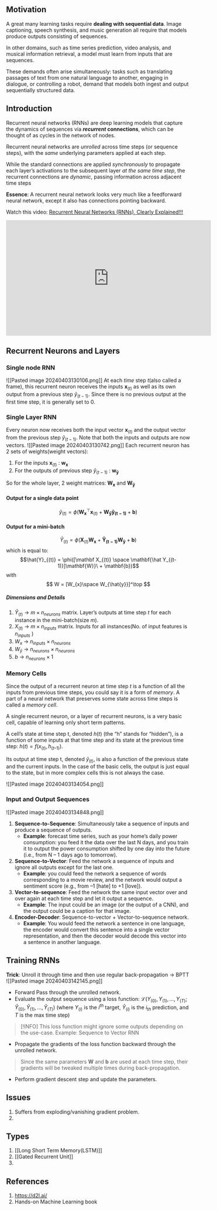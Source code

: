 ## Motivation
A great many learning tasks require **dealing with sequential data**. Image captioning, speech synthesis, and music generation all require that models produce outputs consisting of sequences.

In other domains, such as time series prediction, video analysis, and musical information retrieval, a model must learn from inputs that are sequences. 

These demands often arise simultaneously: tasks such as translating passages of text from one natural language to another, engaging in dialogue, or controlling a robot, demand that models both ingest and output sequentially structured data.

## Introduction
Recurrent neural networks (RNNs) are deep learning models that capture the dynamics of sequences via **_recurrent_ connections**, which can be thought of as cycles in the network of nodes.

Recurrent neural networks are _unrolled_ across time steps (or sequence steps), with the _same_ underlying parameters applied at each step.

While the standard connections are applied _synchronously_ to propagate each layer’s activations to the subsequent layer _at the same time step_, the recurrent connections are _dynamic_, passing information across adjacent time steps

**Essence**: A recurrent neural network looks very much like a feedforward neural network, except it also has connections pointing backward.

Watch this video: [Recurrent Neural Networks (RNNs), Clearly Explained!!!](https://youtu.be/AsNTP8Kwu80?si=Ork-tMCdpzQ2_Sm5)

<iframe width="560" height="315" src="https://www.youtube.com/embed/AsNTP8Kwu80?si=FZbNjjDKjHhXMuQX" title="YouTube video player" frameborder="0" allow="accelerometer; autoplay; clipboard-write; encrypted-media; gyroscope; picture-in-picture; web-share" allowfullscreen></iframe>

## Recurrent Neurons and Layers

### Single node RNN

![[Pasted image 20240403130106.png]]
At each *time* step $t$(also called a frame), this recurrent neuron receives the inputs $\mathbf x_{(t)}$ as well as its own output from a previous step $\hat y_{(t-1)}$. Since there is no previous output at the first time step, it is generally set to 0.

### Single Layer RNN

Every neuron now receives both the input vector $\mathbf x_{(t)}$ and the output vector from the previous step $\hat y_{(t-1)}$. Note that both the inputs and outputs are now vectors. 
![[Pasted image 20240403130742.png]]
Each recurrent neuron has 2 sets of weights(weight vectors): 
1. For the inputs $\mathbf x_{(t)}$ : $\mathbf{w_{x}}$
2. For the outputs of previous step $\hat y_{(t-1)}$ : $\mathbf{w_{\hat y}}$

So for the whole layer, 2 weight matrices: $\mathbf{W_{x}}$ and $\mathbf{W_{\hat y}}$

#### Output for a single data point
$$
\hat{y}_{(t)} = \phi(\mathbf{W_{x}}^\top \mathbf x_{(t)} + \mathbf{W_{\hat y}}\mathbf{\hat y_{(t-1)}} + \mathbf{b}) 
$$

#### Output for a mini-batch
$$
\hat{Y}_{(t)} = \phi(\mathbf X_{(t)}\mathbf{W_{x}}  + \mathbf{\hat Y_{(t-1)}}\mathbf{W_{\hat y}} + \mathbf{b}) 
$$
which is equal to:
$$\hat{Y}_{(t)} = \phi([\mathbf X_{(t)} \space \mathbf{\hat Y_{(t-1)}]\mathbf{W}}\ + \mathbf{b})$$ with
$$ W = [W_{x}\space W_{\hat{y}}]^\top $$
##### Dimensions and Details
1. $\hat{Y}_{(t)}$ → $m \times n_{neurons}$ matrix. Layer’s outputs at time step $t$ for each instance in the mini-batch(size $m$).
2. $X_{(t)}$ → $m \times n_{inputs}$ matrix. Inputs for all instances(No. of input features is $n_{inputs}$ )
3. $W_{x}$ → $n_{inputs} \times n_{neurons}$
4. $W_{\hat{y}}$ → $n_{neurons} \times n_{neurons}$
5. $b$ → $n_{neurons} \times 1$ 

### Memory Cells
Since the output of a recurrent neuron at time step $t$ is a function of all the inputs from previous time steps, you could say it is a form of *memory*. A part of a neural network that preserves some state across time steps is called a *memory cell*. 

A single recurrent neuron, or a layer of recurrent neurons, is a very basic cell, capable of learning only short term patterns. 

A cell’s state at time step t, denoted $h_{}(t)$ (the “h” stands for “hidden”), is a function of some inputs at that time step and its state at the previous time step: $h_{}(t) = f(x_{(t)}, h_{(t–1)})$. 

Its output at time step t, denoted $\hat{y}_{(t)}$, is also a function of the previous state and the current inputs. In the case of the basic cells, the output is just equal to the state, but in more complex cells this is not always the case.

![[Pasted image 20240403134054.png]]
### Input and Output Sequences

![[Pasted image 20240403134848.png]]
1. **Sequence-to-Sequence**: Simultaneously take a sequence of inputs and produce a sequence of outputs.
	- **Example**: forecast time series, such as your home’s daily power consumption: you feed it the data over the last N days, and you train it to output the power consumption shifted by one day into the future (i.e., from N – 1 days ago to tomorrow).
2. **Sequence-to-Vector**: Feed the network a sequence of inputs and ignore all outputs except for the last one. 
	- **Example**: you could feed the network a sequence of words corresponding to a movie review, and the network would output a sentiment score (e.g., from –1 [hate] to +1 [love]).
3. **Vector-to-sequence**: Feed the network the same input vector over and over again at each time step and let it output a sequence.
	- **Example**: The input could be an image (or the output of a CNN), and the output could be a caption for that image.
4. **Encoder-Decoder**: Sequence-to-vector + Vector-to-sequence network. 
	- **Example**: You would feed the network a sentence in one language, the encoder would convert this sentence into a single vector representation, and then the decoder would decode this vector into a sentence in another language.
## Training RNNs
**Trick**: Unroll it through time and then use regular back-propagation → BPTT
![[Pasted image 20240403142145.png]]
- Forward Pass through the unrolled network.
- Evaluate the output sequence using a loss function:
$ℒ(Y_{(0)}, Y_{(1)}, …​, Y_{(T)}; Ŷ_{(0)}, Ŷ_{(1)}, …​, Ŷ_{(T)})$ (where $Y_{(i)}$ is the $i^{th}$ target, $Ŷ_{(i)}$ is the $i_{th}$ prediction, and $T$ is the max time step)

> [!INFO] This loss function might ignore some outputs depending on the use-case. Example: Sequence to Vector RNN

- Propagate the gradients of the loss function backward through the unrolled network.
> Since the same parameters $\mathbf W$ and $\mathbf b$ are used at each time step, their gradients will be tweaked multiple times during back-propagation. 

- Perform gradient descent step and update the parameters.

## Issues
1. Suffers from exploding/vanishing gradient problem.
2. 




## Types
1. [[Long Short Term Memory(LSTM)]]
2. [[Gated Recurrent Unit]]
3. 


## References
1. https://d2l.ai/
2. Hands-on Machine Learning book


